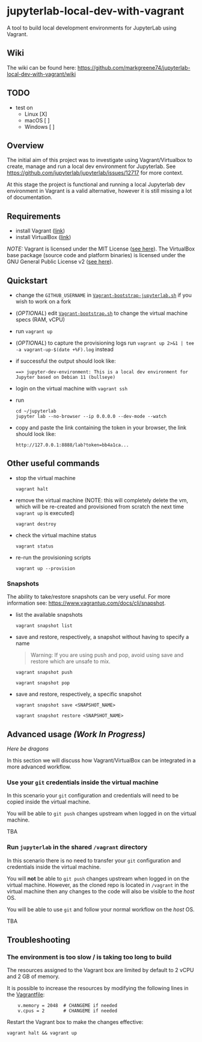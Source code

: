 # jupyterlab-local-dev-with-vagrant

A tool to build local development environments for JupyterLab using Vagrant.

## Wiki

The wiki can be found here: https://github.com/markgreene74/jupyterlab-local-dev-with-vagrant/wiki

## TODO
- test on
  - Linux [X]
  - macOS [ ]
  - Windows [ ]

## Overview

The initial aim of this project was to investigate using Vagrant/Virtualbox to create, manage and run a local dev environment for Jupyterlab. See https://github.com/jupyterlab/jupyterlab/issues/12717 for more context.

At this stage the project is functional and running a local Jupyterlab dev environment in Vagrant is a valid alternative, however it is still missing a lot of documentation. 

## Requirements

- install Vagrant ([link](https://www.vagrantup.com/downloads))
- install VirtualBox ([link](https://www.virtualbox.org/wiki/Downloads))

*NOTE:* Vagrant is licensed under the MIT License ([see here](https://github.com/hashicorp/vagrant/blob/main/LICENSE)). The VirtualBox base package (source code and platform binaries) is licensed under the GNU General Public License v2 ([see here](https://www.virtualbox.org/wiki/Licensing_FAQ)). 

## Quickstart

- change the `GITHUB_USERNAME` in [`Vagrant-bootstrap-jupyterlab.sh`](Vagrant-bootstrap-jupyterlab.sh) if you wish to work on a fork

- (*OPTIONAL*) edit [`Vagrant-bootstrap.sh`](Vagrant-bootstrap.sh) to change the virtual machine specs (RAM, vCPU)

- run `vagrant up`

- (*OPTIONAL*) to capture the provisioning logs run `vagrant up 2>&1 | tee -a vagrant-up-$(date +%F).log` instead

- if successful the output should look like:
  ```
  ==> jupyter-dev-environment: This is a local dev environment for Jupyter based on Debian 11 (bullseye)
  ```

- login on the virtual machine with `vagrant ssh`

- run
  ```shell
  cd ~/jupyterlab
  jupyter lab --no-browser --ip 0.0.0.0 --dev-mode --watch
  ```

- copy and paste the link containing the token in your browser, the link should look like:
  ```
  http://127.0.0.1:8888/lab?token=bb4a1ca...
  ```

## Other useful commands

- stop the virtual machine
  ```shell
  vagrant halt
  ```

- remove the virtual machine
  (NOTE: this will completely delete the vm, which will be re-created and provisioned from scratch the next time `vagrant up` is executed)
  ```shell
  vagrant destroy
  ```

- check the virtual machine status
  ```shell
  vagrant status
  ```

- re-run the provisioning scripts
  ```shell
  vagrant up --provision
  ```

### Snapshots

The ability to take/restore snapshots can be very useful. For more information see: https://www.vagrantup.com/docs/cli/snapshot.

- list the available snapshots
  ```shell
  vagrant snapshot list
  ```

- save and restore, respectively, a snapshot without having to specify a name
  > Warning: If you are using push and pop, avoid using save and restore which are unsafe to mix.
  ```shell
  vagrant snapshot push
  ```
  ```shell
  vagrant snapshot pop
  ```

- save and restore, respectively, a specific snapshot
  ```shell
  vagrant snapshot save <SNAPSHOT_NAME>
  ```
  ```shell
  vagrant snapshot restore <SNAPSHOT_NAME>
  ```

## Advanced usage *(Work In Progress)*

*Here be dragons*

In this section we will discuss how Vagrant/VirtualBox can be integrated in a more advanced workflow.

### Use your `git` credentials inside the virtual machine

In this scenario your `git` configuration and credentials will need to be copied inside the virtual machine.

You will be able to `git push` changes upstream when logged in on the virtual machine. 

TBA

### Run `jupyterlab` in the shared `/vagrant` directory

In this scenario there is no need to transfer your `git` configuration and credentials inside the virtual machine.

You will **not** be able to `git push` changes upstream when logged in on the virtual machine. However, as the cloned repo is located in `/vagrant` in the virtual machine then any changes to the code will also be visible to the *host* OS.

You will be able to use `git` and follow your normal workflow on the *host* OS.

TBA

## Troubleshooting

### The environment is too slow / is taking too long to build

The resources assigned to the Vagrant box are limited by default to 2 vCPU and 2 GB of memory.

It is possible to increase the resources by modifying the following lines in the [Vagrantfile](./Vagrantfile#L8-L9):

```
    v.memory = 2048  # CHANGEME if needed
    v.cpus = 2       # CHANGEME if needed
```

Restart the Vagrant box to make the changes effective:

```shell
vagrant halt && vagrant up
```
 